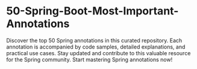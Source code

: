 # 50-Spring-Boot-Most-Important-Annotations
Discover the top 50 Spring annotations in this curated repository. Each annotation is accompanied by code samples, detailed explanations, and practical use cases. Stay updated and contribute to this valuable resource for the Spring community. Start mastering Spring annotations now!
